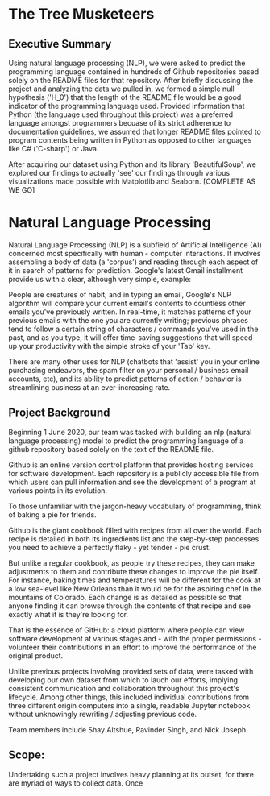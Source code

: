 # The Tree Musketeers


## Executive Summary 

Using natural language processing (NLP), we were asked to predict the programming language contained in hundreds of Github repositories based solely on the README files for that repository.  After briefly discussing the project and analyzing the data we pulled in, we formed a simple null hypothesis ('H_0') that the length of the README file would be a good indicator of the programming language used.  Provided information that Python (the language used throughout this project) was a preferred language amongst programmers becuase of its strict adherence to documentation guidelines, we assumed that longer README files pointed to program contents being written in Python as opposed to other languages like C# ('C-sharp') or Java.

After acquiring our dataset using Python and its library 'BeautifulSoup', we explored our findings to actually 'see' our findings through various visualizations made possible with Matplotlib and Seaborn.  [COMPLETE AS WE GO]


# Natural Language Processing 

Natural Language Processing (NLP) is a subfield of Artificial Intelligence (AI) concerned most specifically with human - computer interactions.  It involves assembling a body of data (a 'corpus') and reading through each aspect of it in search of patterns for prediction.  Google's latest Gmail installment provide us with a clear, although very simple, example:

People are creatures of habit, and in typing an email, Google's NLP algorithm will compare your current email's contents to countless other emails you've previously written.  In real-time, it matches patterns of your previous emails with the one you are currently writing;  previous phrases tend to follow a certain string of characters / commands you've used in the past, and as you type, it will offer time-saving suggestions that will speed up your productivity with the simple stroke of your 'Tab' key.

There are many other uses for NLP (chatbots that 'assist' you in your online purchasing endeavors, the spam filter on your personal / business email accounts, etc), and its ability to predict patterns of action / behavior is streamlining business at an ever-increasing rate.

## Project Background

Beginning 1 June 2020, our team was tasked with building an nlp (natural language processing) model to predict the programming language of a github repository based solely on the text of the README file. 

Github is an online version control platform that provides hosting services for software development.  Each repository is a publicly accessible file from which users can pull information and see the development of a program at various points in its evolution.

To those unfamiliar with the jargon-heavy vocabulary of programming, think of baking a pie for friends.  

Github is the giant cookbook filled with recipes from all over the world.  Each recipe is detailed in both its ingredients list and the step-by-step processes you need to achieve a perfectly flaky - yet tender - pie crust.

But unlike a regular cookbook, as people try these recipes, they can make adjustments to them and contribute these changes to improve the pie itself.  For instance, baking times and temperatures will be different for the cook at a low sea-level like New Orleans than it would be for the aspiring chef in the mountains of Colorado.  Each change is as detailed as possible so that anyone finding it can browse through the contents of that recipe and see exactly what it is they're looking for.  

That is the essence of GitHub: a cloud platform where people can view software development at various stages and - with the proper permissions - volunteer their contributions in an effort to improve the performance of the original product.  

Unlike previous projects involving provided sets of data, were tasked with developing our own dataset from which to lauch our efforts, implying consistent communication and collaboration throughout this project's lifecycle.  Among other things, this included individual contributions from three different origin computers into a single, readable Jupyter notebook without unknowingly rewriting / adjusting previous code.  

Team members include Shay Altshue, Ravinder Singh, and Nick Joseph.

## Scope:

Undertaking such a project involves heavy planning at its outset, for there are myriad of ways to collect data.  Once 

